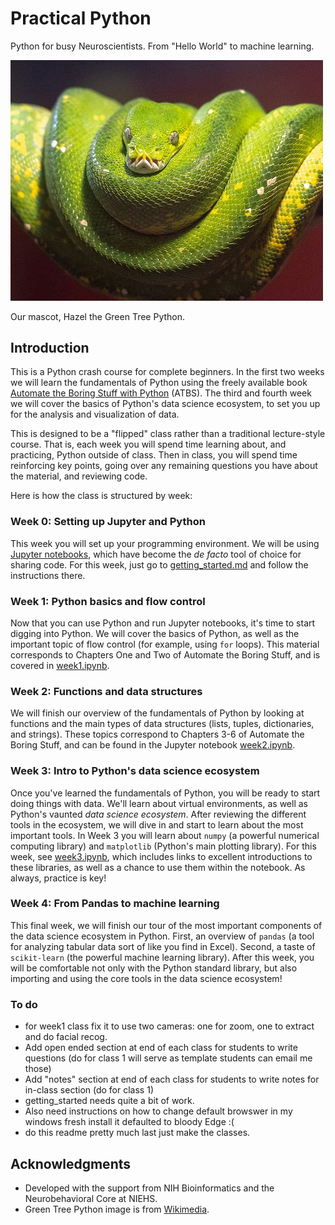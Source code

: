 # Practical Python
Python for busy Neuroscientists. From "Hello World" to machine learning.

<img width = "500" src="./images/hazel.png">

Our mascot, Hazel the Green Tree Python.
## Introduction
This is a Python crash course for complete beginners. In the first two weeks we will learn the fundamentals of Python using the freely available book [Automate the Boring Stuff with Python](https://automatetheboringstuff.com/2e/) (ATBS). The third and fourth week we will cover the basics of Python's data science ecosystem, to set you up for the analysis and visualization of data.

This is designed to be a "flipped" class rather than a traditional lecture-style course. That is, each week you will spend time learning about, and practicing, Python outside of class. Then in class, you will spend time reinforcing key points, going over any remaining questions you have about the material, and reviewing code.

Here is how the class is structured by week:

### Week 0: Setting up Jupyter and Python
This week you will set up your programming environment. We will be using [Jupyter notebooks](https://www.nature.com/articles/d41586-018-07196-1), which have become the *de facto* tool of choice for sharing code. For this week, just go to [getting_started.md](getting_started.md) and follow the instructions there.

### Week 1: Python basics and flow control
Now that you can use Python and run Jupyter notebooks, it's time to start digging into Python. We will cover the basics of Python, as well as the important topic of flow control (for example, using `for` loops). This material corresponds to Chapters One and Two of Automate the Boring Stuff, and is covered in [week1.ipynb](week1.ipynb).

### Week 2: Functions and data structures
We will finish our overview of the fundamentals of Python by looking at functions and the main types of data structures (lists, tuples, dictionaries, and strings). These topics correspond to Chapters 3-6 of Automate the Boring Stuff, and can be found in the Jupyter notebook [week2.ipynb](week2.ipynb).

### Week 3: Intro to Python's data science ecosystem
Once you've learned the fundamentals of Python, you will be ready to start doing things with data. We'll learn about virtual environments, as well as Python's vaunted *data science ecosystem*. After reviewing the different tools in the ecosystem, we will dive in and start to learn about the most important tools. In Week 3 you will learn about `numpy` (a powerful numerical computing library) and `matplotlib` (Python's main plotting library). For this week, see  [week3.ipynb](week3.ipynb), which includes links to excellent introductions to these libraries, as well as a chance to use them within the notebook.  As always, practice is key!

### Week 4: From Pandas to machine learning
This final week, we will finish our tour of the most important components of the data science ecosystem in Python. First, an overview of `pandas` (a tool for analyzing tabular data sort of like you find in Excel).  Second, a taste of  `scikit-learn` (the powerful machine learning library). After this week, you will be comfortable not only with the Python standard library, but also importing and using the core tools in the data science ecosystem!

### To do
- for week1 class fix it to use two cameras: one for zoom, one to extract and do facial recog.
- Add open ended section at end of each class for students to write questions  (do for class 1 will serve as template students can email me those)
- Add "notes" section at end of each class for students to write notes for in-class section (do for class 1)
- getting_started needs quite a bit of work.
- Also need instructions on how to change default browswer in my windows fresh install it defaulted to bloody Edge :(
- do this readme pretty much last just make the classes.

## Acknowledgments
- Developed with the support from NIH Bioinformatics and the Neurobehavioral Core at NIEHS.
- Green Tree Python image is from [Wikimedia](https://commons.wikimedia.org/wiki/File:A_Green_Tree_Python.jpg).
